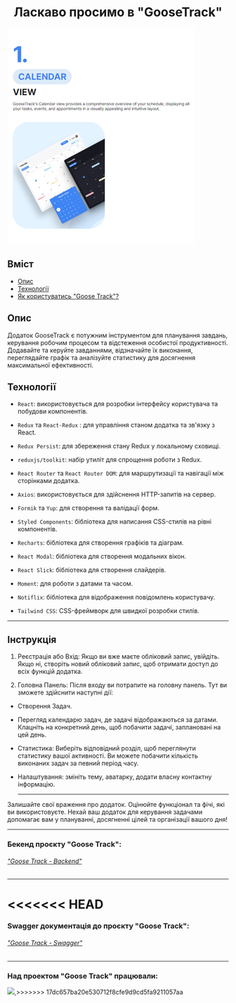 # <div align=center>Ласкаво просимо в "GooseTrack" </div>

[![GooseTrack](./src/images/readme/Goose1.png)](https://ig00ra.github.io/project-team_5_frontend/)

## Вміст

- [Опис](#опис)
- [Технології](#технології)
- [Як користуватись "Goose Track"?](#інструкція)

## Опис

Додаток GooseTrack є потужним інструментом для планування завдань, керування
робочим процесом та відстеження особистої продуктивності. Додавайте та керуйте
завданнями, відзначайте їх виконання, переглядайте графік та аналізуйте
статистику для досягнення максимальної ефективності.

## Технології

- `React`: використовується для розробки інтерфейсу користувача та побудови
  компонентів.

- `Redux` та `React-Redux` : для управління станом додатка та зв'язку з React.

- `Redux Persist`: для збереження стану Redux у локальному сховищі.

- `reduxjs/toolkit`: набір утиліт для спрощення роботи з Redux.

- `React Router` та `React Router DOM`: для маршрутизації та навігації між
  сторінками додатка.

- `Axios`: використовується для здійснення HTTP-запитів на сервер.

- `Formik` та `Yup`: для створення та валідації форм.

- `Styled Components`: бібліотека для написання CSS-стилів на рівні компонентів.

- `Recharts`: бібліотека для створення графіків та діаграм.

- `React Modal`: бібліотека для створення модальних вікон.

- `React Slick`: бібліотека для створення слайдерів.

- `Moment`: для роботи з датами та часом.

- `Notiflix`: бібліотека для відображення повідомлень користувачу.

- `Tailwind CSS`: CSS-фреймворк для швидкої розробки стилів.

---

## Інструкція

1. Реєстрація або Вхід: Якщо ви вже маєте обліковий запис, увійдіть. Якщо ні,
   створіть новий обліковий запис, щоб отримати доступ до всіх функцій додатка.

2. Головна Панель: Після входу ви потрапите на головну панель. Тут ви зможете
   здійснити наступні дії:

- Створення Задач.

- Перегляд календарю задач, де задачі відображаються за датами. Клацніть на
  конкретний день, щоб побачити задачі, заплановані на цей день.

- Статистика: Виберіть відповідний розділ, щоб переглянути статистику вашої
  активності. Ви можете побачити кількість виконаних задач за певний період
  часу.

- Налаштування: змініть тему, аватарку, додати власну контактну інформацію.
  ***

Залишайте свої враження про додаток. Оцінюйте функціонал та фічі, які ви
використовуєте. Нехай ваш додаток для керування задачами допомагає вам у
плануванні, досягненні цілей та організації вашого дня!

---

### Бекенд проєкту "Goose Track":

###### ["Goose Track - Backend" ](https://github.com/IG00RA/project-team_5_backend)

---
<<<<<<< HEAD
=======

### Swagger документація до проєкту "Goose Track":

###### ["Goose Track - Swagger" ](https://project-team-5-backend.onrender.com/api-docs/)

---

### Над проектом "Goose Track" працювали:

<a href="https://github.com/IG00RA/project-team_5_frontend/graphs/contributors">
  <img src="https://contrib.rocks/image?repo=IG00RA/project-team_5_frontend" />
</a>
>>>>>>> 17dc657ba20e530712f8cfe9d9cd5fa9211057aa
